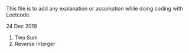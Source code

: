 This file is to add any explanation or assumption while doing coding with Leetcode.

24 Dec 2019
1. Two Sum
2. Reverse Interger
